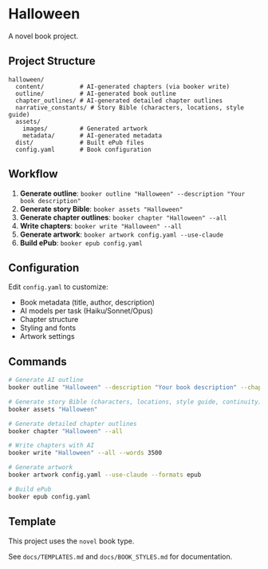 # Halloween

A novel book project.

## Project Structure

```
halloween/
  content/          # AI-generated chapters (via booker write)
  outline/          # AI-generated book outline
  chapter_outlines/ # AI-generated detailed chapter outlines
  narrative_constants/ # Story Bible (characters, locations, style guide)
  assets/
    images/         # Generated artwork
    metadata/       # AI-generated metadata
  dist/             # Built ePub files
  config.yaml       # Book configuration
```

## Workflow

1. **Generate outline**: `booker outline "Halloween" --description "Your book description"`
2. **Generate story Bible**: `booker assets "Halloween"`
3. **Generate chapter outlines**: `booker chapter "Halloween" --all`
4. **Write chapters**: `booker write "Halloween" --all`
5. **Generate artwork**: `booker artwork config.yaml --use-claude`
6. **Build ePub**: `booker epub config.yaml`

## Configuration

Edit `config.yaml` to customize:
- Book metadata (title, author, description)
- AI models per task (Haiku/Sonnet/Opus)
- Chapter structure
- Styling and fonts
- Artwork settings

## Commands

```bash
# Generate AI outline
booker outline "Halloween" --description "Your book description" --chapters 10

# Generate story Bible (characters, locations, style guide, continuity)
booker assets "Halloween"

# Generate detailed chapter outlines
booker chapter "Halloween" --all

# Write chapters with AI
booker write "Halloween" --all --words 3500

# Generate artwork
booker artwork config.yaml --use-claude --formats epub

# Build ePub
booker epub config.yaml
```

## Template

This project uses the `novel` book type.

See `docs/TEMPLATES.md` and `docs/BOOK_STYLES.md` for documentation.
